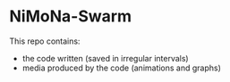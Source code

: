 # NiMoNa-Swarm
This repo contains:
- the code written (saved in irregular intervals)
- media produced by the code (animations and graphs)
